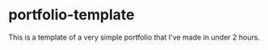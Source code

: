 # portfolio-template
This is a template of a very simple portfolio that I've made in under 2 hours.
